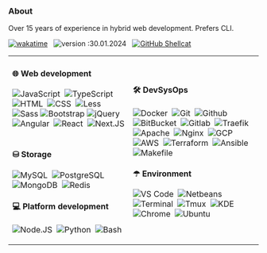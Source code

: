 ### About
<p>
Over 15 years of experience in hybrid web development. Prefers CLI.  
</p>

[![wakatime](https://wakatime.com/badge/user/018cefe8-6fe4-4bcf-82f2-e0febb0b540f.svg)](https://wakatime.com/@018cefe8-6fe4-4bcf-82f2-e0febb0b540f) &nbsp;
![version :30.01.2024](https://img.shields.io/badge/version-30.01.2024-informational) &nbsp;
[![GitHub Shellcat](https://img.shields.io/github/followers/shellcatt?label=follow&style=social)](https://github.com/shellcatt) &nbsp;

<table>
<tr>
<td>

#### 🌐 Web development 

![JavaScript](https://img.shields.io/badge/-JavaScript-05122A?style=flat&logo=JavaScript)&nbsp;
![TypeScript](https://img.shields.io/badge/-TypeScript-05122A?style=flat&logo=TypeScript)&nbsp;
![HTML](https://img.shields.io/badge/-HTML-05122A?style=flat&logo=HTML5)&nbsp;
![CSS](https://img.shields.io/badge/-CSS-05122A?style=flat&logo=CSS3&logoColor=1572B6)&nbsp;
![Less](https://img.shields.io/badge/-LessCSS-05122A?style=flat&logo=Less&logoColor=563D7C)
![Sass](https://img.shields.io/badge/-Sass-05122A?style=flat&logo=Sass&logoColor=563D7C)
![Bootstrap](https://img.shields.io/badge/-Bootstrap-05122A?style=flat&logo=Bootstrap&logoColor=563D7C)
![jQuery](https://img.shields.io/badge/-jQuery-05122A?style=flat&logo=jQuery)&nbsp;
![Angular](https://img.shields.io/badge/-Angular-05122A?style=flat&logo=Angular)&nbsp;
![React](https://img.shields.io/badge/-React-05122A?style=flat&logo=React)&nbsp;
![Next.JS](https://img.shields.io/badge/-Next.JS-05122A?style=flat&logo=Next.JS&logoColor=3a7cba)&nbsp;

#### ⛁ Storage

![MySQL](https://img.shields.io/badge/-MySQL-05122A?style=flat&logo=MySQL)&nbsp;
![PostgreSQL](https://img.shields.io/badge/-PostgreSQL-05122A?style=flat&logo=PostgreSQL)&nbsp;
![MongoDB](https://img.shields.io/badge/-MongoDB-05122A?style=flat&logo=MongoDB)&nbsp;
![Redis](https://img.shields.io/badge/-Redis-05122A?style=flat&logo=redis)&nbsp;

#### 💻 Platform development

![Node.JS](https://img.shields.io/badge/-Node.JS-05122A?style=flat&logo=Node.js)&nbsp;
![Python](https://img.shields.io/badge/-Python-05122A?style=flat&logo=Python&logoColor=ebba34)&nbsp;
![Bash](https://img.shields.io/badge/-Bash-05122A?style=flat&logo=gnu+Bash)&nbsp;
<!-- ![Java](https://img.shields.io/badge/-Java-05122A?style=flat&logo=openjdk)&nbsp; -->
<!-- ![♨ :java](https://img.shields.io/badge/♨-Java-informational?style=flat&logoColor=ebba34) &nbsp; -->

</td>
<td>

#### 🛠 DevSysOps 

![Docker](https://img.shields.io/badge/-Docker-05122A?style=flat&logo=docker)&nbsp;
![Git](https://img.shields.io/badge/-Git-05122A?style=flat&logo=git)&nbsp;
![Github](https://img.shields.io/badge/-Github-05122A?style=flat&logo=github)&nbsp;
![BitBucket](https://img.shields.io/badge/-BitBucket-05122A?style=flat&logo=BitBucket&logoColor=0044b3)&nbsp;
![Gitlab](https://img.shields.io/badge/-Gitlalb-05122A?style=flat&logo=gitlab)&nbsp;
![Traefik](https://img.shields.io/badge/-Traefik-05122A?style=flat&logo=Traefik-Proxy)&nbsp;
![Apache](https://img.shields.io/badge/-Apache-05122A?style=flat&logo=Apache&logoColor=FFC0CB)&nbsp;
![Nginx](https://img.shields.io/badge/-Nginx-05122A?style=flat&logo=Nginx)&nbsp;
![GCP](https://img.shields.io/badge/-GCP-05122A?style=flat&logo=google-cloud)&nbsp;
![AWS](https://img.shields.io/badge/-AWS-05122A?style=flat&logo=amazon-aws&logoColor=edb602)&nbsp;
![Terraform](https://img.shields.io/badge/-Terraform-05122A?style=flat&logo=Terraform)&nbsp;
![Ansible](https://img.shields.io/badge/-Ansible-05122A?style=flat&logo=Ansible&logoColor=ed493e)&nbsp;
![Makefile](https://img.shields.io/badge/-Makefile-05122A?style=flat&logo=GNU)&nbsp;


#### ☂ Environment 

![VS Code](https://img.shields.io/badge/-VSCode-05122A?style=flat&logo=visual-studio-code&logoColor=007ACC)&nbsp;
![Netbeans](https://img.shields.io/badge/-Netbeans-05122A?style=flat&logo=apache-netbeans-ide&logoColor=007ACC)&nbsp;
![Terminal](https://img.shields.io/badge/-Terminal-05122A?style=flat&logo=gnome-terminal&logoColor=a84747)&nbsp;
![Tmux](https://img.shields.io/badge/-Tmux-05122A?style=flat&logo=tmux&logoColor=406929)&nbsp;
![KDE](https://img.shields.io/badge/-KDE-05122A?style=flat&logo=kde)&nbsp;
![Chrome](https://img.shields.io/badge/-Chrome-05122A?style=flat&logo=google-chrome)&nbsp;
![Ubuntu](https://img.shields.io/badge/-Ubuntu-05122A?style=flat&logo=Ubuntu)&nbsp;


</td>
</tr>
</table>


<!-- 
<br>
<small>
<strong> Badges </strong>

- https://shields.io/
- https://simpleicons.org/
- https://wakatime.com/
- https://komarev.com/
- https://github.com/marwin1991/profile-technology-icons
</small> -->
